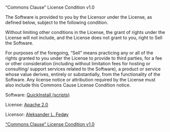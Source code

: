 “Commons Clause” License Condition v1.0

The Software is provided to you by the Licensor under the License, as defined below, subject to the following condition.

Without limiting other conditions in the License, the grant of rights under the License will not include, and the License does not grant to you,  right to Sell the Software.

For purposes of the foregoing, “Sell” means practicing any or all of the rights granted to you under the License to provide to third parties, for a fee or other consideration (including without limitation fees for hosting or consulting/ support services related to the Software), a product or service whose value derives, entirely or substantially, from the functionality of the Software.  Any license notice or attribution required by the License must also include this Commons Cause License Condition notice.

Software: [QuickInstall (scripts)](https://github.com/Aleksander-L-Fedoy/QuickInstaller)

License: [Apache 2.0](https://www.apache.org/licenses/LICENSE-2.0)

Licensor: [Aleksander L. Fedøy](mailto:aleksander.fedoy@gmail.com)

[“Commons Clause” License Condition v1.0](https://commonsclause.com/)